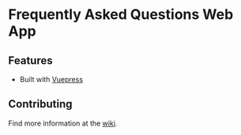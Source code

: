 # Frequently Asked Questions Web App

## Features

- Built with [Vuepress]()

## Contributing

Find more information at the [wiki](https://github.com/mlab817/faqs/wiki).
